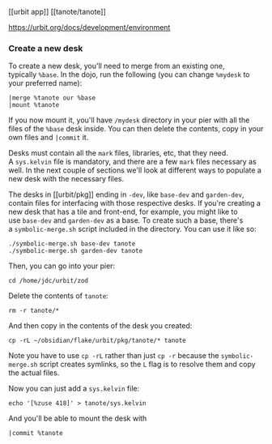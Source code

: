 [[urbit app]] [[tanote/tanote]]

https://urbit.org/docs/development/environment

### Create a new desk

To create a new desk, you'll need to merge from an existing one, typically `%base`. In the dojo, run the following (you can change `%mydesk` to your preferred name):

```hoon
|merge %tanote our %base
|mount %tanote
```

If you now mount it, you'll have `/mydesk` directory in your pier with all the files of the `%base` desk inside. You can then delete the contents, copy in your own files and `|commit` it.

Desks must contain all the `mark` files, libraries, etc, that they need. A `sys.kelvin` file is mandatory, and there are a few `mark` files necessary as well. In the next couple of sections we'll look at different ways to populate a new desk with the necessary files.

The desks in [[urbit/pkg]] ending in `-dev`, like `base-dev` and `garden-dev`, contain files for interfacing with those respective desks. If you're creating a new desk that has a tile and front-end, for example, you might like to use `base-dev` and `garden-dev` as a base. To create such a base, there's a `symbolic-merge.sh` script included in the directory. You can use it like so:

```shell
./symbolic-merge.sh base-dev tanote
./symbolic-merge.sh garden-dev tanote
```

Then, you can go into your pier:

```shell
cd /home/jdc/urbit/zod
```

Delete the contents of `tanote`:

```shell
rm -r tanote/*
```

And then copy in the contents of the desk you created:

```shell
cp -rL ~/obsidian/flake/urbit/pkg/tanote/* tanote
```

Note you have to use `cp -rL` rather than just `cp -r` because the `symbolic-merge.sh` script creates symlinks, so the `L` flag is to resolve them and copy the actual files.

Now you can just add a `sys.kelvin` file:

```shell
echo '[%zuse 418]' > tanote/sys.kelvin
```

And you'll be able to mount the desk with 

```hoon
|commit %tanote
```

